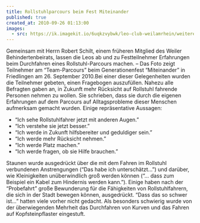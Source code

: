 ```yaml
---
title: Rollstuhlparcours beim Fest Miteinander
published: true
created_at: 2010-09-26 01:13:00
images:
  - src: https://ik.imagekit.io/6uqkzvybwk/leo-club-weilamrhein/weitere/09-01.jpg
---
```


Gemeinsam mit Herrn Robert Schilt, einem früheren Mitglied des Weiler Behindertenbeirats, lassen die Leos ab und zu Festteilnehmer Erfahrungen beim Durchfahren eines Rollstuhl-Parcours machen. – Das Foto zeigt Teilnehmer am “Team-Parcours” beim Generationenfest “Miteinander” in Friedlingen am 26. September 2010.Bei einer dieser Gelegenheiten wurden die Teilnehmer gebeten, einen Fragebogen auszufüllen. Nahezu alle Befragten gaben an, in Zukunft mehr Rücksicht auf Rollstuhl fahrende Personen nehmen zu wollen. Sie schrieben, dass sie durch die eigenen Erfahrungen auf dem Parcours auf Alltagsprobleme dieser Menschen aufmerksam gemacht wurden. Einige repräsentative Aussagen:

- “Ich sehe Rollstuhlfahrer jetzt mit anderen Augen.”
- “Ich verstehe sie jetzt besser.”
- “Ich werde in Zukunft hilfsbereiter und geduldiger sein.”
- “Ich werde mehr Rücksicht nehmen.”
- “Ich werde Platz machen.”
- “Ich werde fragen, ob sie Hilfe brauchen.”

Staunen wurde ausgedrückt über die mit dem Fahren im Rollstuhl verbundenen Anstrengungen (“Das habe ich unterschätzt…”) und darüber, wie Kleinigkeiten unüberwindlich groß werden können (“… dass zum Beispiel ein Kabel zum Hindernis werden kann.”). Einige haben nach der “Probefahrt” große Bewunderung für die Fähigkeiten von Rollstuhlfahrern, die sich in der Stadt bewegen können, ausgedrückt. “Dass das so schwer ist…” hatten viele vorher nicht gedacht. Als besonders schwierig wurde von der überwiegenden Mehrheit das Durchfahren von Kurven und das Fahren auf Kopfsteinpflaster eingestuft.
